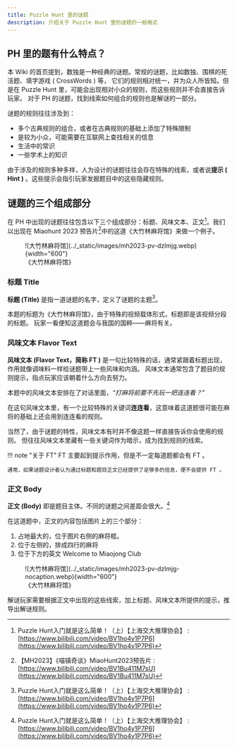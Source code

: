 ```yaml
---
title: Puzzle Hunt 里的谜题
description: 介绍关于 Puzzle Hunt 里的谜题的一般格式
---
```


## PH 里的题有什么特点？

本 Wiki 的首页提到，数独是一种经典的谜题。常规的谜题，比如数独、围棋的死活题、填字游戏 ( CrossWords ) 等，
它们的规则相对统一，并为众人所皆知。但是在 Puzzle Hunt 里，可能会出现相对小众的规则，而这些规则并不会直接告诉玩家。
对于 PH 的谜题，找到线索如何组合的规则也是解谜的一部分。

谜题的规则往往涉及到：

- 多个古典规则的组合，或者在古典规则的基础上添加了特殊限制
- 是较为小众，可能需要在互联网上查找相关的信息
- 生活中的常识
- 一些学术上的知识

由于涉及的规则多种多样，人为设计的谜题往往会存在特殊的线索，或者说**提示 ( Hint )** 。这些提示会指引玩家发掘题目中的这些隐藏规则。

## 谜题的三个组成部分

在 PH 中出现的谜题往往包含以下三个组成部分：标题、风味文本、正文[^1]。我们以出现在 Miaohunt 2023 预告片[^2]中的这道《大竹林麻将馆》来做一个例子。

<figure markdown>
  ![大竹林麻将馆](../_static/images/mh2023-pv-dzlmjg.webp){width="600"}
  <figcaption>《大竹林麻将馆》</figcaption>
</figure>

### 标题 Title

**标题 (Title)** 是指一道谜题的名字，定义了谜题的主题[^1]。

本题的标题为《大竹林麻将馆》，由于特殊的视频载体形式，标题即是该视频分段的标题。
玩家一看便知这道题会与我国的国粹——麻将有关。

### 风味文本 Flavor Text

**风味文本 (Flavor Text，简称 FT )** 是一句比较特殊的话，通常紧跟着标题出现，作用就像调味料一样给谜题带上一些风味和内涵。
风味文本通常包含了题目的规则提示，指点玩家应该朝着什么方向去努力。

本题中的风味文本安排在了对话里面，*“打麻将前要不先玩一把连连看？”*

在这句风味文本里，有一个比较特殊的关键词**连连看**，这意味着这道题很可能在麻将的基础上还会用到连连看的规则。

当然了，由于谜题的特性，风味文本有时并不像这题一样直接告诉你会使用的规则。
但往往风味文本里藏有一些关键词作为暗示，成为找到规则的线索。

!!! note "关于 FT"
    FT 主要起到提示作用，但是不一定每道题都会有 FT 。

    通常，如果谜题设计者认为通过标题和题目正文已经提供了足够多的信息，便不会提供 FT 。

### 正文 Body

**正文 (Body)** 即是题目主体。不同的谜题之间差距会很大。[^1]

在这道题中，正文的内容包括图片上的三个部分：

1. 占地最大的，位于图片右侧的麻将框。
2. 位于左侧的，排成四行的麻将
3. 位于下方的英文 Welcome to Miaojong Club

<figure markdown>
  ![大竹林麻将馆](../_static/images/mh2023-pv-dzlmjg-nocaption.webp){width="600"}
  <figcaption>《大竹林麻将馆》</figcaption>
</figure>

解谜玩家需要根据正文中出现的这些线索，加上标题、风味文本所提供的提示，推导出解谜规则。

[^1]: Puzzle Hunt入门就是这么简单！（上）【上海交大推理协会】 : [https://www.bilibili.com/video/BV1ho4y1P7P6](https://www.bilibili.com/video/BV1ho4y1P7P6)

[^2]: 【MH2023】《喵镇奇谈》MiaoHunt2023预告片 : [https://www.bilibili.com/video/BV1Bu411M7sU](https://www.bilibili.com/video/BV1Bu411M7sU)
